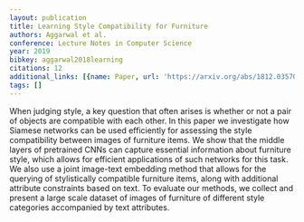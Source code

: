 ```yaml
---
layout: publication
title: Learning Style Compatibility for Furniture
authors: Aggarwal et al.
conference: Lecture Notes in Computer Science
year: 2019
bibkey: aggarwal2018learning
citations: 12
additional_links: [{name: Paper, url: 'https://arxiv.org/abs/1812.03570'}]
tags: []
---
```

When judging style, a key question that often arises is whether or not a pair
of objects are compatible with each other. In this paper we investigate how
Siamese networks can be used efficiently for assessing the style compatibility
between images of furniture items. We show that the middle layers of pretrained
CNNs can capture essential information about furniture style, which allows for
efficient applications of such networks for this task. We also use a joint
image-text embedding method that allows for the querying of stylistically
compatible furniture items, along with additional attribute constraints based
on text. To evaluate our methods, we collect and present a large scale dataset
of images of furniture of different style categories accompanied by text
attributes.